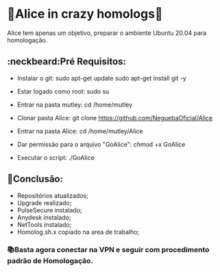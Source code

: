 # :rabbit:Alice in crazy homologs:rabbit:

Alice tem apenas um objetivo, preparar o ambiente Ubuntu 20.04 para homologação.

## :neckbeard:Pré Requisitos:

- Instalar o git:
    sudo apt-get update
    sudo apt-get install git -y
    
- Estar logado como root:
    sudo su
    
- Entrar na pasta mutley:
    cd /home/mutley
    
- Clonar pasta Alice:
    git clone https://github.com/NeguebaOficial/Alice
    
- Entrar na pasta Alice:
    cd /home/mutley/Alice

- Dar permissão para o arquivo "GoAlice":
    chmod +x GoAlice
    
- Executar o script:
    ./GoAlice
  
## :floppy_disk:Conclusão:
- Repositórios atualizados;
- Upgrade realizado;
- PulseSecure instalado;
- Anydesk instalado;
- NetTools instalado;
- Homolog.sh.x copiado na area de trabalho;

### :books:Basta agora conectar na VPN e seguir com procedimento padrão de Homologação.
